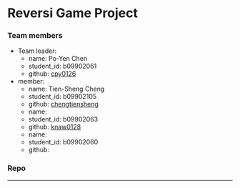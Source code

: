 # Reversi Game Project

### Team members

- Team leader:
	- name: Po-Yen Chen
	- student_id: b09902061
	- github: [cpy0126](https://github.com/cpy0126)
- member:
	- name: Tien-Sheng Cheng
	- student_id: b09902105
	- github: [chengtiensheng](https://github.com/chengtiensheng)
	- name: 
	- student_id: b09902063
	- github: [knaw0128](https://github.com/knaw0128)
	- name: 
	- student_id: b09902060
	- github: [](https://github.com/)

### Repo
------


